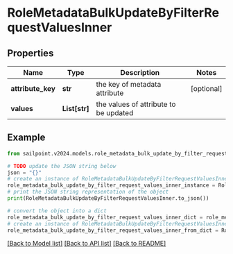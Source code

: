 # RoleMetadataBulkUpdateByFilterRequestValuesInner


## Properties

Name | Type | Description | Notes
------------ | ------------- | ------------- | -------------
**attribute_key** | **str** | the key of metadata attribute | [optional] 
**values** | **List[str]** | the values of attribute to be updated | 

## Example

```python
from sailpoint.v2024.models.role_metadata_bulk_update_by_filter_request_values_inner import RoleMetadataBulkUpdateByFilterRequestValuesInner

# TODO update the JSON string below
json = "{}"
# create an instance of RoleMetadataBulkUpdateByFilterRequestValuesInner from a JSON string
role_metadata_bulk_update_by_filter_request_values_inner_instance = RoleMetadataBulkUpdateByFilterRequestValuesInner.from_json(json)
# print the JSON string representation of the object
print(RoleMetadataBulkUpdateByFilterRequestValuesInner.to_json())

# convert the object into a dict
role_metadata_bulk_update_by_filter_request_values_inner_dict = role_metadata_bulk_update_by_filter_request_values_inner_instance.to_dict()
# create an instance of RoleMetadataBulkUpdateByFilterRequestValuesInner from a dict
role_metadata_bulk_update_by_filter_request_values_inner_from_dict = RoleMetadataBulkUpdateByFilterRequestValuesInner.from_dict(role_metadata_bulk_update_by_filter_request_values_inner_dict)
```
[[Back to Model list]](../README.md#documentation-for-models) [[Back to API list]](../README.md#documentation-for-api-endpoints) [[Back to README]](../README.md)


